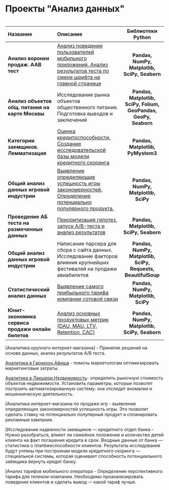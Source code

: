 
# Проекты "Анализ данных" <h1> 
| Название | Описание | Библиотеки Python |
| :-------------------- | :--------------------- |:---------------------------:|
| **Анализ воронки продаж. AAB тест** | [Анализ поведения пользователей мобильного приложения. Анализ результатов теста по смене шрифта на главной странице](https://nbviewer.jupyter.org/github/bayk0v/Y.Praktikum/blob/master/funel-sborka-2.ipynb) | **Pandas, NumPy, Matplotlib, SciPy, Seaborn** |
| **Анализ объектов общ. питания на карте Москвы** | Исследование рынка объектов общественного питания. Подготовка выводов и заключений | **Pandas, Matplotlib, SciPy, Folium, GeoPandas, GeoPy, Seaborn** |
| **Категории заемщиков. Лемматизация** | [Оценка кредитоспособности. Создание исследовательской базы модели кредитного скоринга](https://nbviewer.jupyter.org/github/bayk0v/Y.Praktikum/blob/master/scoring.ipynb) | **Pandas, Matplotlib, PyMystem3** |
| **Общий анализ данных игровой индустрии**  | [Выявление определяющие успешность игры закономерностей. Определение потенциально популярного продукта.](https://nbviewer.jupyter.org/github/bayk0v/Y.Praktikum/blob/master/sborka_1.ipynb) | **Pandas, NumPy, Matplotlib, SciPy** |
| **Проведение AБ теста на размеченных данных** | [Приоритизация гипотез, запуск A/B-теста и анализ результатов](https://nbviewer.jupyter.org/github/bayk0v/Y.Praktikum/blob/master/abtest_final.ipynb) | **Pandas, Matplotlib, SciPy, Seaborn** |
| **Общий анализ данных игровой индустрии**  | Написание парсера для сбора с сайта данных. Исследование факторов влияния крупнейших фестивалей на продажи авиабилетов | **Pandas, NumPy, Matplotlib, SciPy, Requests, BeautifulSoup** |
| **Статистический анализ данных** | [Выявление самого прибыльного тарифа компании сотовой связи](https://nbviewer.jupyter.org/github/bayk0v/Y.Praktikum/blob/master/megalain.ipynb) | **Pandas, NumPy, Matplotlib, SciPy** |
| **Юнит-экономика сервиса продажи онлайн билетов**  | [Анализ основных продуктовых метрик (DAU, MAU, LTV, Retention, CAC)](https://nbviewer.jupyter.org/github/bayk0v/Y.Praktikum/blob/master/ltv_02.ipynb) | **Pandas, NumPy, Matplotlib, SciPy, Seaborn** |
 


[Аналитика крупного интернет-магазина] - Принятие решений на основе данных,  анализ результатов A/B теста.
 
[Аналитика в Гарнизон.Афиша](https://nbviewer.jupyter.org/github/bayk0v/Y.Praktikum/blob/master/ltv_02.ipynb) - помочь маркетологам оптимизировать маркетинговые затраты.

[Аналитика в Лакшери.Недвижимость](https://nbviewer.jupyter.org/github/bayk0v/Y.Praktikum/blob/master/rooms.ipynb)- определить рыночную стоимость объектов недвижимости. Установить параметры, которые позволят построить автоматизированную систему: она отследит аномалии и мошенническую деятельность.

[Аналитика интернет-магазина по продаже игр - выявление определяющих закономерностей успешность игры. Это позволит сделать ставку на потенциально популярный продукт и спланировать рекламные кампании.

[Исследование надежности заемщиков — кредитного отдел банка - Нужно разобраться, влияет ли семейное положение и количество детей клиента на факт погашения кредита в срок. Входные данные от банка — статистика о платёжеспособности клиентов. Результаты исследования будут учтены при построении модели кредитного скоринга — специальной системы, которая оценивает способность потенциального заёмщика вернуть кредит банку. 

[Анализ тарифов мобильного оператора - Определение перспективного тарифа для телеком-компании. Необходимо проанализировать поведение клиентов и сделать вывод — какой тариф лучше.
